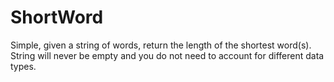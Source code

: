 # ShortWord
Simple, given a string of words, return the length of the shortest word(s).  String will never be empty and you do not need to account for different data types.
